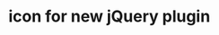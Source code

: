 <!--
  id: 414
  date: 2010-02-13
  modified: 2012-07-03
  slug: icon-for-new-jquery-plugin
  type: post
  excerpt: [object Object]
  categories: work, illustration
  tags: 
  inCv: 
  inPortfolio: 
  dateFrom: 
  dateTo: 
-->

# icon for new jQuery plugin

<p><img src="https://res.cloudinary.com/dn1rmdjs5/image/upload/v1566568756/rv/elephant.jpg" alt="" /></p>
